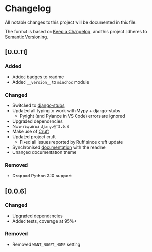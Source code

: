 <!-- markdownlint-disable MD024 -->

# Changelog

All notable changes to this project will be documented in this file.

The format is based on [Keep a Changelog](https://keepachangelog.com/en/1.0.0/),
and this project adheres to
[Semantic Versioning](https://semver.org/spec/v2.0.0.html).

## [0.0.11]

### Added

- Added badges to readme
- Added `__version__` to `minchoc` module

### Changed

- Switched to [django-stubs](https://github.com/typeddjango/django-stubs)
- Updated all typing to work with Mypy + django-stubs
  - Pyright (and Pylance in VS Code) errors are ignored
- Upgraded dependencies
- Now requires `django@^5.0.0`
- Make use of [Cruft](https://cruft.github.io/cruft/)
- Updated project cruft
  - Fixed all issues reported by Ruff since cruft update
- Synchronised [documentation](https://minchoc.readthedocs.io/en/latest/#minchoc) with the readme
- Changed documentation theme

### Removed

- Dropped Python 3.10 support

## [0.0.6]

### Changed

- Upgraded dependencies
- Added tests, coverage at 95%+

### Removed

- Removed `WANT_NUGET_HOME` setting
